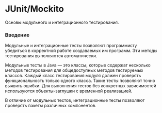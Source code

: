 # JUnit/Mockito

Основы модульного и интеграционного тестирования.

### Введение
Модульные и интеграционные тесты позволяют программисту убедиться в корректной работе создаваемых им программ. Эти методы тестирования выполняются автоматически.

Модульные тесты в Java — это классы, которые содержат несколько методов тестирования для общедоступных методов тестируемых классов. Каждый класс тестирования модуля должен проверять функциональность только одного класса. Такие тесты позволяют точно выявить ошибки. Для выполнения тестов без конкретных зависимостей используются объекты-заглушки с временной реализацией.

В отличие от модульных тестов, интеграционные тесты позволяют проверять пакеты различных компонентов.
